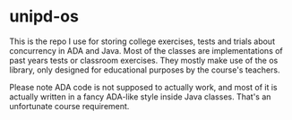 unipd-os
========

This is the repo I use for storing college exercises, tests and trials about concurrency in ADA and Java. Most of the classes are implementations of past years tests or classroom exercises. They mostly make use of the os library, only designed for educational purposes by the course's teachers.

Please note ADA code is not supposed to actually work, and most of it is actually written in a fancy ADA-like style inside Java classes. That's an unfortunate course requirement.